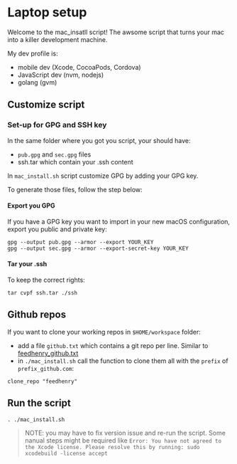 # Laptop setup

Welcome to the mac_insatll script!
The awsome script that turns your mac into a killer development machine.

My dev profile is: 
- mobile dev (Xcode, CocoaPods, Cordova)
- JavaScript dev (nvm, nodejs)
- golang (gvm)

## Customize script

### Set-up for GPG and SSH key

In the same folder where you got you script, your should have:
* `pub.gpg` and `sec.gpg` files
* ssh.tar which contain your .ssh content

In `mac_install.sh` script customize GPG by adding your GPG key.

To generate those files, follow the step below:

#### Export you GPG
If you have a GPG key you want to import in your new macOS configuration, export you public and private key:

```
gpg --output pub.gpg --armor --export YOUR_KEY
gpg --output sec.gpg --armor --export-secret-key YOUR_KEY
```

#### Tar your .ssh 
To keep the correct rights:
```
tar cvpf ssh.tar ./ssh
```
## Github repos

If you want to clone your working repos in `$HOME/workspace` folder:
* add a file `github.txt` which contains a git repo per line. Similar to [feedhenry_github.txt](feedhenry_github.txt)
* in  `./mac_install.sh` call the function to clone them all with the `prefix` of `prefix_github.com`:
```
clone_repo "feedhenry"
```

## Run the script
```
. ./mac_install.sh
```
> NOTE: you may have to fix version issue and re-run the script. Some nanual steps might be required like `Error: You have not agreed to the Xcode license. Please resolve this by running: sudo xcodebuild -license accept`
